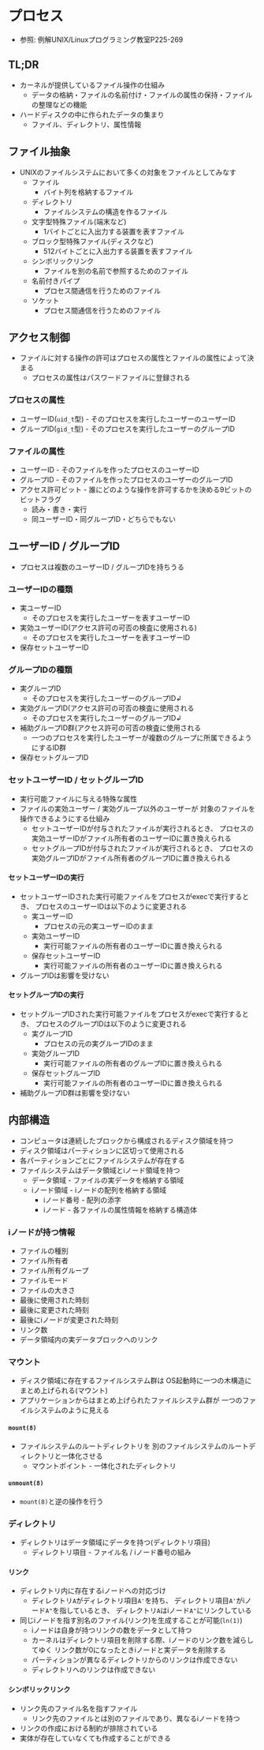 # プロセス
- 参照: 例解UNIX/Linuxプログラミング教室P225-269

## TL;DR
- カーネルが提供しているファイル操作の仕組み
  - データの格納・ファイルの名前付け・ファイルの属性の保持・ファイルの整理などの機能
- ハードディスクの中に作られたデータの集まり
  - ファイル、ディレクトリ、属性情報

## ファイル抽象
- UNIXのファイルシステムにおいて多くの対象をファイルとしてみなす
  - ファイル
    - バイト列を格納するファイル
  - ディレクトリ
    - ファイルシステムの構造を作るファイル
  - 文字型特殊ファイル(端末など)
    - 1バイトごとに入出力する装置を表すファイル
  - ブロック型特殊ファイル(ディスクなど)
    - 512バイトごとに入出力する装置を表すファイル
  - シンボリックリンク
    - ファイルを別の名前で参照するためのファイル
  - 名前付きパイプ
    - プロセス間通信を行うためのファイル
  - ソケット
    - プロセス間通信を行うためのファイル

## アクセス制御
- ファイルに対する操作の許可はプロセスの属性とファイルの属性によって決まる
  - プロセスの属性はパスワードファイルに登録される

### プロセスの属性
- ユーザーID(`uid_t`型) - そのプロセスを実行したユーザーのユーザーID
- グループID(`gid_t`型) - そのプロセスを実行したユーザーのグループID

### ファイルの属性
- ユーザーID - そのファイルを作ったプロセスのユーザーID
- グループID - そのファイルを作ったプロセスのユーザーのグループID
- アクセス許可ビット - 誰にどのような操作を許可するかを決める9ビットのビットフラグ
  - 読み・書き・実行
  - 同ユーザーID・同グループID・どちらでもない

## ユーザーID / グループID
- プロセスは複数のユーザーID / グループIDを持ちうる

### ユーザーIDの種類
- 実ユーザーID
  - そのプロセスを実行したユーザーを表すユーザーID
- 実効ユーザーID(アクセス許可の可否の検査に使用される)
  - そのプロセスを実行したユーザーを表すユーザーID
- 保存セットユーザーID

### グループIDの種類
- 実グループID
  - そのプロセスを実行したユーザーのグループID↲
- 実効グループID(アクセス許可の可否の検査に使用される
  - そのプロセスを実行したユーザーのグループID↲
- 補助グループID群(アクセス許可の可否の検査に使用される
  - 一つのプロセスを実行したユーザーが複数のグループに所属できるようにするID群
- 保存セットグループID

### セットユーザーID / セットグループID
- 実行可能ファイルに与える特殊な属性
- ファイルの実効ユーザー / 実効グループ以外のユーザーが
  対象のファイルを操作できるようにする仕組み
  - セットユーザーIDが付与されたファイルが実行されるとき、
    プロセスの実効ユーザーIDがファイル所有者のユーザーIDに置き換えられる
  - セットグループIDが付与されたファイルが実行されるとき、
    プロセスの実効グループIDがファイル所有者のグループIDに置き換えられる

#### セットユーザーIDの実行
- セットユーザーIDされた実行可能ファイルをプロセスがexecで実行するとき、
  プロセスのユーザーIDは以下のように変更される
  - 実ユーザーID
    - プロセスの元の実ユーザーIDのまま
  - 実効ユーザーID
    - 実行可能ファイルの所有者のユーザーIDに置き換えられる
  - 保存セットユーザーID
    - 実行可能ファイルの所有者のユーザーIDに置き換えられる
- グループIDは影響を受けない

#### セットグループIDの実行
- セットグループIDされた実行可能ファイルをプロセスがexecで実行するとき、
  プロセスのグループIDは以下のように変更される
  - 実グループID
    - プロセスの元の実グループIDのまま
  - 実効グループID
    - 実行可能ファイルの所有者のグループIDに置き換えられる
  - 保存セットグループID
    - 実行可能ファイルの所有者のユーザーIDに置き換えられる
- 補助グループID群は影響を受けない

## 内部構造
- コンピュータは連続したブロックから構成されるディスク領域を持つ
- ディスク領域はパーティションに区切って使用される
- 各パーティションごとにファイルシステムが存在する
- ファイルシステムはデータ領域とiノード領域を持つ
  - データ領域    - ファイルの実データを格納する領域
  - iノード領域   - iノードの配列を格納する領域
    - iノード番号 - 配列の添字
    - iノード     - 各ファイルの属性情報を格納する構造体

### iノードが持つ情報
- ファイルの種別
- ファイル所有者
- ファイル所有グループ
- ファイルモード
- ファイルの大きさ
- 最後に使用された時刻
- 最後に変更された時刻
- 最後にiノードが変更された時刻
- リンク数
- データ領域内の実データブロックへのリンク

### マウント
- ディスク領域に存在するファイルシステム群は
  OS起動時に一つの木構造にまとめ上げられる(マウント)
- アプリケーションからはまとめ上げられたファイルシステム群が
  一つのファイルシステムのように見える

#### `mount(8)`
- ファイルシステムのルートディレクトリを
  別のファイルシステムのルートディレクトリと一体化させる
  - マウントポイント - 一体化されたディレクトリ

#### `unmount(8)`
- `mount(8)`と逆の操作を行う

### ディレクトリ
- ディレクトリはデータ領域にデータを持つ(ディレクトリ項目)
  - ディレクトリ項目 - ファイル名 / iノード番号の組み

#### リンク
- ディレクトリ内に存在するiノードへの対応づけ
  - ディレクトリ`A`がディレクトリ項目`A'`を持ち、
    ディレクトリ項目`A'`がiノード`A"`を指しているとき、
    ディレクトリ`A`はiノード`A"`にリンクしている
- 同じiノードを指す別名のファイル(リンク)を生成することが可能(`ln(1)`)
  - iノードは自身が持つリンクの数をデータとして持つ
  - カーネルはディレクトリ項目を削除する際、iノードのリンク数を減らしてゆく
    リンク数が0になったときiノードと実データを削除する
  - パーティションが異なるディレクトリからのリンクは作成できない
  - ディレクトリへのリンクは作成できない

#### シンボリックリンク
- リンク先のファイル名を指すファイル
  - リンク先のファイルとは別のファイルであり、異なるiノードを持つ
- リンクの作成における制約が排除されている
- 実体が存在していなくても作成することができる
